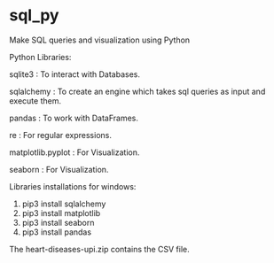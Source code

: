 # sql_py
Make SQL queries and visualization using Python 

Python Libraries:

sqlite3 : To interact with Databases.

sqlalchemy : To create an engine which takes sql queries as input and execute them.

pandas : To work with DataFrames.

re : For regular expressions.

matplotlib.pyplot : For Visualization.

seaborn : For Visualization.

Libraries installations for windows:
1. pip3 install sqlalchemy
2. pip3 install matplotlib
3. pip3 install seaborn
4. pip3 install pandas
  
The heart-diseases-upi.zip contains the CSV file.
 
